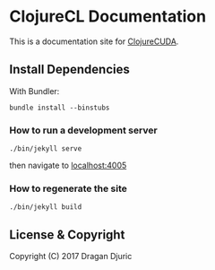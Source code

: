 # ClojureCL Documentation

This is a documentation site for [ClojureCUDA](http://clojurecuda.uncomplicate.org).

## Install Dependencies

With Bundler:

    bundle install --binstubs

### How to run a development server

    ./bin/jekyll serve

then navigate to [localhost:4005](http://localhost:4005)

### How to regenerate the site

    ./bin/jekyll build

## License & Copyright

Copyright (C) 2017 Dragan Djuric
